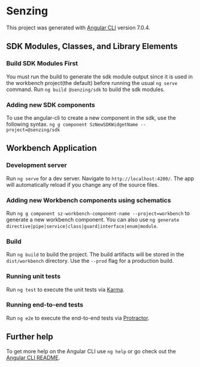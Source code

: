 # Senzing

This project was generated with [Angular CLI](https://github.com/angular/angular-cli) version 7.0.4.

## SDK Modules, Classes, and Library Elements

### Build SDK Modules First
You must run the build to generate the sdk module output since it is used in the workbench project(the default) before running the usual `ng serve` command.
Run `ng build @senzing/sdk` to build the sdk modules.

### Adding new SDK components
To use the angular-cli to create a new component in the sdk, use the following syntax.
`ng g component SzNewSDKWidgetName --project=@senzing/sdk`

## Workbench Application

### Development server
Run `ng serve` for a dev server. Navigate to `http://localhost:4200/`. The app will automatically reload if you change any of the source files.

### Adding new Workbench components using schematics
Run `ng g component sz-workbench-component-name --project=workbench` to generate a new workbench component. You can also use `ng generate directive|pipe|service|class|guard|interface|enum|module`.

### Build
Run `ng build` to build the project. The build artifacts will be stored in the `dist/workbench` directory. Use the `--prod` flag for a production build.

### Running unit tests

Run `ng test` to execute the unit tests via [Karma](https://karma-runner.github.io).

### Running end-to-end tests

Run `ng e2e` to execute the end-to-end tests via [Protractor](http://www.protractortest.org/).

## Further help

To get more help on the Angular CLI use `ng help` or go check out the [Angular CLI README](https://github.com/angular/angular-cli/blob/master/README.md).
